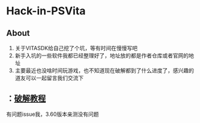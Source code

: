# Hack-in-PSVita

## About

1. 关于VITASDK给自己挖了个坑，等有时间在慢慢写吧
2. 新手入坑的一些软件我都已经整理好了，地址放的都是作者仓库或者官网的地址
3. 主要最近也没啥时间玩游戏，也不知道现在破解都到了什么进度了，感兴趣的道友可以一起留言我们交流下

## ：[破解教程](https://github.com/Yggdrasill-7C9/awesome-psvita/raw/master/Hack-in-PSVita.md)

有问题issue我，3.60版本亲测没有问题
